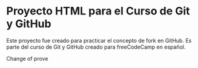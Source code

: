 # Proyecto HTML para el Curso de Git y GitHub

Este proyecto fue creado para practicar el concepto de fork en GitHub. Es parte del curso de Git y GitHub creado para freeCodeCamp en español.


Change of prove